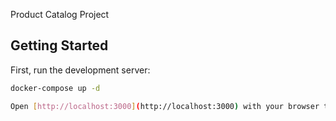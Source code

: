 Product Catalog Project

## Getting Started

First, run the development server:

```bash
docker-compose up -d

Open [http://localhost:3000](http://localhost:3000) with your browser to see the result.
